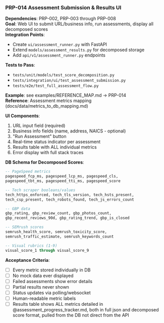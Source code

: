 ### PRP-014 Assessment Submission & Results UI
**Dependencies**: PRP-002, PRP-003 through PRP-008  
**Goal**: Web UI to submit URL/business info, run assessments, display all decomposed scores  
**Integration Points**:
- Create `ui/assessment_runner.py` with FastAPI
- Extend `models/assessment_results.py` for decomposed storage
- Add `api/v1/assessment_runner.py` endpoints

**Tests to Pass**:
- `tests/unit/models/test_score_decomposition.py`
- `tests/integration/ui/test_assessment_submission.py`
- `tests/e2e/test_full_assessment_flow.py`

**Example**: see examples/REFERENCE_MAP.md → PRP-014  
**Reference**: Assessment metrics mapping (docs/data/metrics_to_db_mapping.md)

**UI Components**:
1. URL input field (required)
2. Business info fields (name, address, NAICS - optional)
3. "Run Assessment" button
4. Real-time status indicator per assessment
5. Results table with ALL individual metrics
6. Error display with full stack traces

**DB Schema for Decomposed Scores**:
```sql
-- PageSpeed metrics
pagespeed_fcp_ms, pagespeed_lcp_ms, pagespeed_cls, 
pagespeed_tbt_ms, pagespeed_tti_ms, pagespeed_score

-- Tech scraper booleans/values
tech_https_enforced, tech_tls_version, tech_hsts_present,
tech_csp_present, tech_robots_found, tech_js_errors_count

-- GBP data
gbp_rating, gbp_review_count, gbp_photos_count,
gbp_recent_reviews_90d, gbp_rating_trend, gbp_is_closed

-- SEMrush scores
semrush_health_score, semrush_toxicity_score,
semrush_traffic_estimate, semrush_keywords_count

-- Visual rubrics (1-9)
visual_score_1 through visual_score_9
```

**Acceptance Criteria**:
- [ ] Every metric stored individually in DB
- [ ] No mock data ever displayed
- [ ] Failed assessments show error details
- [ ] Partial results never shown
- [ ] Status updates via polling/websocket
- [ ] Human-readable metric labels
- [ ] Results table shows ALL metrics detailed in @assessment_progress_tracker.md, both in full json and decomposed score format, pulled from the DB not direct from the API
